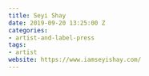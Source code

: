 ```yaml
---
title: Seyi Shay
date: 2019-09-20 13:25:00 Z
categories:
- artist-and-label-press
tags:
- artist
website: https://www.iamseyishay.com/
---
```


